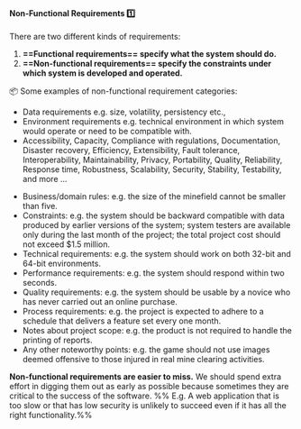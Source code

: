 <link rel="stylesheet" href="{{baseUrl}}/css/textbook.css">

<div class="website-content">

<div id="title">

#### Non-Functional Requirements :one:

</div>

<div id="body">

There are two different kinds of requirements:  

1. **==Functional requirements== specify what the system should do.**
2. **==Non-functional requirements== specify the constraints under which system is developed and operated.** 

<tip-box> 

:package: Some examples of non-functional requirement categories:

* Data requirements e.g. size, volatility, persistency etc.,
* Environment requirements e.g. technical environment in which system would operate or need to be compatible with.
* Accessibility, Capacity, Compliance with regulations, Documentation, Disaster recovery, Efficiency, Extensibility, Fault tolerance, Interoperability, Maintainability, Privacy, Portability, Quality, Reliability, Response time, Robustness, Scalability, Security, Stability, Testability, and more ...

<panel type="seamless" header=":package: Some concrete examples of NFRs">

* Business/domain rules:   e.g. the size of the minefield cannot be smaller than five.
* Constraints: e.g.  the system should be backward compatible with data produced by earlier versions of the system; system testers are available only during the last month of the project; the total project cost should not exceed $1.5 million.
* Technical requirements: e.g. the system should work on both 32-bit and 64-bit environments.
* Performance requirements: e.g. the system should respond within two seconds.
* Quality requirements: e.g. the system should be usable by a novice who has never carried out an online purchase.
* Process requirements: e.g. the project is expected to adhere to a schedule that delivers a feature set every one month.
* Notes about project scope: e.g. the product is not required to handle the printing of reports.
* Any other noteworthy points: e.g. the game should not use images deemed offensive to those injured in real mine clearing activities.
</panel>

</tip-box>


**Non-functional requirements are easier to miss.** We should spend extra effort in digging them out as early as possible because sometimes they are critical to the success of the software. %%&nbsp;E.g. A web application that is too slow or that has low security is unlikely to succeed even if it has all the right functionality.%%

</div>

<div id="extras">
<include src="exercises.md" />
</div>

</div>
